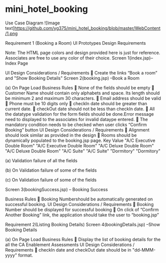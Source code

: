# mini_hotel_booking

Use Case Diagram
 ![Image text]https://github.com/yg375/mini_hotel_booking/blob/master/WebContent/1.png

Requirement 1 (Booking a Room)
UI Prototypes Design Requirements

Note: The HTML page colors and design provided here is just for reference. Associates are free to use any color of their choice.
Screen 1(index.jsp)– Index Page
 
UI Design Considerations / Requirements
	Create  the links “Book a room” and "Show Booking Details"
Screen 2(booking.jsp) –Book a Room
 
(a)	On Page Load
Business Rules
	None of the fields should be empty
	Customer Name should contain only alphabets and space. Its length should be minimum 2 and maximum 30 characters.
	Email address should be valid
	Phone must be 10 digits only
	checkIn date should be greater than current date.
	checkOut date should not be less than checkIn date.
	All the datatype validation for the form fields should be done.Error message need to displayed to the associates  for invalid dataype entered.
	The mandatory condition needs to be checked when user clicks “Confirm Booking” button
UI Design Considerations / Requirements
	Alignment should look similar as provided in the design
	Rooms should be dynamically populated to the booking.jsp  page.
Key	Value
"A/C Executive Double Room"	"A/C Executive Double Room"
"A/C Deluxe Double Room"	"A/C Deluxe Double Room"
"A/C Suite"	"A/C Suite"
"Dormitory"	"Dormitory"

 
(a)	 Validation failure of all the fields
 
(b)	On Validation failure of some of the fields

 
(c)	On Validation failure of some of the fields


Screen 3(bookingSuccess.jsp) – Booking Success
 
Business Rules
	Booking Numbershould be automatically generated  on successful booking.
UI Design Considerations / Requirements
	Booking Number should be displayed  for successful booking
	On click of  “Confirm Another Booking” link, the application should take the user to “booking.jsp”


Requirement 2(Listing Booking Details)
Screen 4(bookingDetails.jsp) –Show Booking Details
 
(a)	On Page Load
Business Rules
	Display the list of booking details for the all the CA Enablement Assessments
UI Design Considerations / Requirements
	checkIn date and checkOut date should be in "dd-MMM-yyyy" format.

